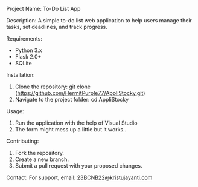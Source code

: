 Project Name: To-Do List App

Description:
A simple to-do list web application to help users manage their tasks, set deadlines, and track progress.

Requirements:
- Python 3.x
- Flask 2.0+
- SQLite

Installation:
1. Clone the repository:
   git clone (https://github.com/HermitPurple77/AppliStocky.git)
2. Navigate to the project folder:
   cd AppliStocky

Usage:
1. Run the application with the help of Visual Studio
2. The form might mess up a little but it works.. 

Contributing:
1. Fork the repository.
2. Create a new branch.
3. Submit a pull request with your proposed changes.

Contact:
For support, email: 23BCNB22@kristujayanti.com
